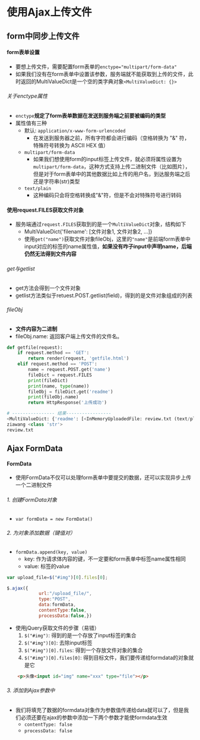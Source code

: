 # 使用Ajax上传文件

## form中同步上传文件
#### form表单设置
- 要想上传文件，需要配置form表单的`enctype="multipart/form-data"`
- 如果我们没有在form表单中设置该参数，服务端就不能获取到上传的文件，此时返回的MultiValueDict是一个空的类字典对象`<MultiValueDict: {}>`


###### 关于enctype属性
- `enctype`**规定了form表单数据在发送到服务端之前要被编码的类型**
- 属性值有三种
	- 默认: `application/x-www-form-urlencoded`
		- 在发送到服务器之前，所有字符都会进行编码（空格转换为 "&" 符，特殊符号转换为 ASCII HEX 值）
	- `multipart/form-data`
		- 如果我们想使用form的input标签上传文件，就必须将属性设置为`multipart/form-data`，这种方式支持上传二进制文件（比如图片），但是对于form表单中的其他数据比如上传的用户名，到达服务端之后还是字符串(str)类型
	- `text/plain`
		- 这种编码只会将空格转换成"&"符，但是不会对特殊符号进行转码




#### 使用request.FILES获取文件对象
- 服务端通过`request.FILES`获取到的是一个`MultiValueDict`对象，结构如下
	- MultiValueDict{'filename': [文件对象1, 文件对象2, ...]}
	- 使用`get("name")`获取文件对象fileObj，这里的`"name"`是前端form表单中input对应的标签的name属性值，**如果没有咋子input中声明name，后端仍然无法得到文件内容**

###### get与getlist
- get方法会得到一个文件对象
- getlist方法类似于retuest.POST.getlist(field)，得到的是文件对象组成的列表
	



###### fileObj
- **文件内容为二进制**
- fileObj.name: 返回客户端上传文件的文件名。


```python
def getfile(request):
    if request.method == 'GET':
        return render(request, 'getfile.html')
    elif request.method == 'POST':
        name = request.POST.get('name')
        fileDict = request.FILES
        print(fileDict)
        print(name, type(name))
        fileObj = fileDict.get('readme')
        print(fileObj.name)
        return HttpResponse('上传成功')

# ---------------- 结果-----------------
<MultiValueDict: {'readme': [<InMemoryUploadedFile: review.txt (text/plain)>]}>
ziawang <class 'str'>
review.txt
```


## Ajax FormData


#### FormData
- 使用FormData不仅可以处理form表单中要提交的数据，还可以实现异步上传一个二进制文件

###### 1. 创建FormData对象
- `var formData = new FormData()`

###### 2. 为对象添加数据（键值对）
- `formData.append(key, value)`
	- key: 作为请求体内容的键，不一定要和form表单中标签name属性相同
	- value: 标签的value

```javascript
var upload_file=$("#img")[0].files[0];

$.ajax({
            url:"/upload_file/",
            type:"POST",
            data:formData,
            contentType:false,
            processData:false,})

```



- 使用jQuery获取文件的步骤（易错）
	1. `$("#img")`: 得到的是一个存放了input标签的集合
	2. `$("#img")[0]`: 去除input标签
	3. `$("#img")[0].files`: 得到一个存放文件对象的集合
	4. `$("#img")[0].files[0]`: 得到目标文件，我们要传递给formdata的对象就是它

```html
    <p>头像<input id="img" name="xxx" type="file"></p>
```



###### 3. 添加到Ajax参数中
- 我们将填充了数据的formdata对象作为参数值传递给data就可以了，但是我们必须还要在ajax的参数中添加一下两个参数才能使formdata生效
	- `contentType: false`
	- `processData: false`